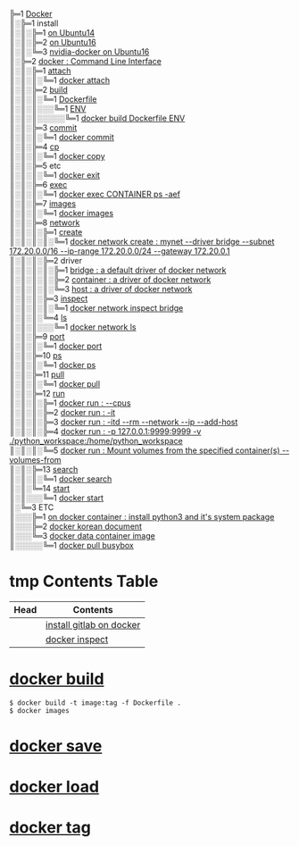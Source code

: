 ╠═1 [Docker](https://www.docker.com)  
║░╠═1 install  
║░║░╠═1 [on Ubuntu14](01_Install_Docker/00_on_ubuntu14.md)  
║░║░╠═2 [on Ubuntu16](01_Install_Docker/01_on_ubuntu16.md)  
║░║░╚═3 [nvidia-docker on Ubuntu16](01_Install_Docker/02_install_nvidia-docker_on_ubuntu16.md)  
║░╠═2 [docker : Command Line Interface](https://docs.docker.com/engine/reference/commandline/docker/)  
║░║░╠═1 [attach](https://docs.docker.com/engine/reference/commandline/attach/)  
║░║░║░╚═1 [docker attach](02_Docker_CLI/01_attach/01_docker_attach.md)  
║░║░╠═2 [build](https://docs.docker.com/engine/reference/commandline/build/)  
║░║░║░╚═1 [Dockerfile](https://docs.docker.com/engine/reference/builder/#usage)  
║░║░║░░░╚═1 [ENV](https://docs.docker.com/engine/reference/builder/#env)  
║░║░║░░░░░╚═1 [docker build Dockerfile ENV](02_Docker_CLI/02_build/01_Dockerfile/01_ENV.md)  
║░║░╠═3 [commit](https://docs.docker.com/engine/reference/commandline/commit/)  
║░║░║░╚═1 [docker commit](02_Docker_CLI/03_commit/01_docker_commit.md)  
║░║░╠═4 [cp](https://docs.docker.com/engine/reference/commandline/cp/)  
║░║░║░╚═1 [docker copy](02_Docker_CLI/04_cp/01_docker_cp.md)  
║░║░╠═5 etc  
║░║░║░╚═1 [docker exit](02_Docker_CLI/05_etc/01_exit/01_docker_exit.md)  
║░║░╠═6 [exec](https://docs.docker.com/engine/reference/commandline/exec/)  
║░║░║░╚═1 [docker exec CONTAINER ps -aef](02_Docker_CLI/06_exec/01_docker_exec_CONTAINER_ps-aef.md)  
║░║░╠═7 [images](https://docs.docker.com/engine/reference/commandline/images/)  
║░║░║░╚═1 [docker images](02_Docker_CLI/07_images/01_docker_images.md)  
║░║░╠═8 [network](https://docs.docker.com/engine/reference/commandline/network/)  
║░║░║░╠═1 [create](https://docs.docker.com/engine/reference/commandline/network_create/)  
║░║░║░║░╚═1 [docker network create : mynet --driver bridge --subnet 172.20.0.0/16 --ip-range 172.20.0.0/24 --gateway 172.20.0.1](02_Docker_CLI/08_network/01_create/01_docker_network_create.md)  
║░║░║░╠═2 driver  
║░║░║░║░╠═1 [bridge : a default driver of docker network](02_Docker_CLI/08_network/02_driver/01_bridge/01_docker_network_bridge.md)  
║░║░║░║░╠═2 [container : a driver of docker network](02_Docker_CLI/08_network/02_driver/02_container/01_docker_network_container.md)  
║░║░║░║░╚═3 [host : a driver of docker network](02_Docker_CLI/08_network/02_driver/03_host/01_docker_network_host.md)  
║░║░║░╠═3 [inspect](https://docs.docker.com/engine/reference/commandline/network_inspect/)  
║░║░║░║░╚═1 [docker network inspect bridge](02_Docker_CLI/08_network/03_inspect/01_docker_network_inspect_bridge.md)  
║░║░║░╚═4 [ls](https://docs.docker.com/engine/reference/commandline/network_ls/)  
║░║░║░░░╚═1 [docker network ls](02_Docker_CLI/08_network/04_ls/02_docker_network_ls.md)  
║░║░╠═9 [port](https://docs.docker.com/engine/reference/commandline/port/)  
║░║░║░╚═1 [docker port](02_Docker_CLI/09_port/01_docker_port.md)  
║░║░╠═10 [ps](https://docs.docker.com/engine/reference/commandline/ps/)  
║░║░║░╚═1 [docker ps](02_Docker_CLI/10_ps/01_docker_ps.md)  
║░║░╠═11 [pull](https://docs.docker.com/engine/reference/commandline/pull/)  
║░║░║░╚═1 [docker pull](02_Docker_CLI/11_pull/01_docker_pull.md)  
║░║░╠═12 [run](https://docs.docker.com/engine/reference/commandline/run/)  
║░║░║░╠═1 [docker run : --cpus](02_Docker_CLI/12_run/01_docker_run_--cpus.md)  
║░║░║░╠═2 [docker run : -it](02_Docker_CLI/12_run/02_docker_run_-it.md)  
║░║░║░╠═3 [docker run : -itd --rm --network --ip --add-host](02_Docker_CLI/12_run/03_docker_run_-itd_--rm_--network_--ip_--add-host.md)  
║░║░║░╠═4 [docker run : -p 127.0.0.1:9999:9999 -v ./python_workspace:/home/python_workspace](02_Docker_CLI/12_run/04_docker_run_-p_-v.md)  
║░║░║░╚═5 [docker run : Mount volumes from the specified container(s) --volumes-from](02_Docker_CLI/12_run/05_docker_run_--volumes-from.md)  
║░║░╠═13 [search](https://docs.docker.com/engine/reference/commandline/search/)  
║░║░║░╚═1 [docker search](02_Docker_CLI/13_search/01_docker_search.md)  
║░║░╚═14 [start](https://docs.docker.com/engine/reference/commandline/start/)  
║░║░░░╚═1 [docker start](02_Docker_CLI/14_start/01_docker_start.md)  
║░╚═3 ETC  
║░░░╠═1 [on docker container : install python3 and it's system package](03_ETC/01_install_python352_and_package_as_system_package_on_docker_container_ubuntu16.md)  
║░░░╠═2 [docker korean document](http://www.pyrasis.com/docker.html)  
║░░░╚═3 [docker data container image](https://hub.docker.com/_/busybox)  
║░░░░░╚═1 [docker pull busybox](03_ETC/03_docker_pull_busybox.md)  

# tmp Contents Table
| Head            | Contents                                                                                                         |
|-----------------|------------------------------------------------------------------------------------------------------------------|
|                 | [install gitlab on docker](00_docker_command/13_gitlab_ce_on_docker.md)                                          |
|                 | [docker inspect](00_docker_command/14_docker_inspect.md)                                                         |

# [docker build](00_docker_command/16_docker_build.md)
```{bash}
$ docker build -t image:tag -f Dockerfile .
$ docker images
```

# [docker save](00_docker_command/17_docker_save.md)
# [docker load](00_docker_command/18_docker_load.md)
# [docker tag](00_docker_command/19_docker_tag.md)
